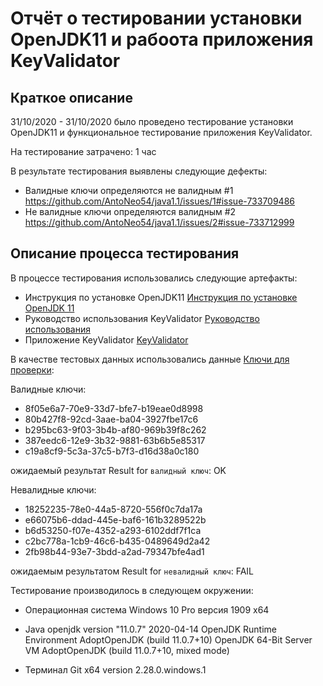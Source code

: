 # Отчёт о тестировании установки OpenJDK11 и рабоота приложения KeyValidator

## Краткое описание

31/10/2020 - 31/10/2020 было проведено тестирование установки OpenJDK11 и функциональное тестирование приложения KeyValidator.

На тестирование затрачено: 1 час

В результате тестирования выявлены следующие дефекты:
* Валидные ключи определяются не валидным #1 https://github.com/AntoNeo54/java1.1/issues/1#issue-733709486
* Не валидные ключи определяются валидным #2 https://github.com/AntoNeo54/java1.1/issues/2#issue-733712999

## Описание процесса тестирования

В процессе тестирования использовались следующие артефакты:
* Инструкция по установке OpenJDK11 [Инструкция по установке OpenJDK 11](https://github.com/netology-code/javaqa-homeworks/blob/master/intro/openjdk11-manual.md)
* Руководство использования KeyValidator [Руководство использования](https://github.com/netology-code/javaqa-homeworks/blob/master/intro/user-manual.md)
* Приложение KeyValidator [KeyValidator](https://github.com/netology-code/javaqa-homeworks/blob/master/intro/artifacts/KeyValidator.class)


В качестве тестовых данных использовались данные [Ключи для проверки](https://github.com/netology-code/javaqa-homeworks/blob/master/intro/user-manual.md#%D0%BA%D0%BB%D1%8E%D1%87%D0%B8-%D0%B4%D0%BB%D1%8F-%D0%BF%D1%80%D0%BE%D0%B2%D0%B5%D1%80%D0%BA%D0%B8):

Валидные ключи:
* 8f05e6a7-70e9-33d7-bfe7-b19eae0d8998 
* 80b427f8-92cd-3aae-ba04-3927fbe17c6
* b295bc63-9f03-3b4b-af80-969b39f8c262
* 387eedc6-12e9-3b32-9881-63b6b5e85317
* c19a8cf9-5c3a-37c5-b7f3-d16d38a0c180

ожидаемый результат Result for `валидный ключ`: OK

Невалидные ключи:
* 18252235-78e0-44a5-8720-556f0c7da17a
* e66075b6-ddad-445e-baf6-161b3289522b
* b6d53250-f07e-4352-a293-6102ddf7f1ca
* c2bc778a-1cb9-46c6-b435-0489649d2a42
* 2fb98b44-93e7-3bdd-a2ad-79347bfe4ad1

ожидаемым результатом Result for `невалидный ключ`: FAIL


Тестирование производилось в следующем окружении:
* Операционная система Windows 10 Pro версия 1909 x64
* Java
openjdk version "11.0.7" 2020-04-14
OpenJDK Runtime Environment AdoptOpenJDK (build 11.0.7+10)
OpenJDK 64-Bit Server VM AdoptOpenJDK (build 11.0.7+10, mixed mode)

* Терминал Git x64 version 2.28.0.windows.1
